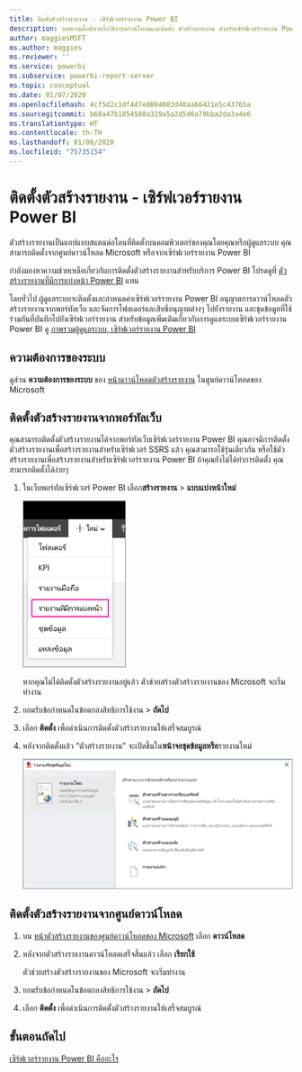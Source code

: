 ```yaml
---
title: ติดตั้งตัวสร้างรายงาน - เซิร์ฟเวอร์รายงาน Power BI
description: บทความนี้อธิบายถึงวิธีการดาวน์โหลดและติดตั้ง ตัวสร้างรายงาน สำหรับเซิร์ฟเวอร์รายงาน Power BI
author: maggiesMSFT
ms.author: maggies
ms.reviewer: ''
ms.service: powerbi
ms.subservice: powerbi-report-server
ms.topic: conceptual
ms.date: 01/07/2020
ms.openlocfilehash: 4cf5d2c1df4d7e0884083d48aa66421e5c43765a
ms.sourcegitcommit: b68a47b1854588a319a5a2d5d6a79bba2da3a4e6
ms.translationtype: HT
ms.contentlocale: th-TH
ms.lasthandoff: 01/08/2020
ms.locfileid: "75735154"
---
```

# <a name="install-report-builder---power-bi-report-server"></a>ติดตั้งตัวสร้างรายงาน - เซิร์ฟเวอร์รายงาน Power BI

ตัวสร้างรายงานเป็นแอปแบบสแตนด์อโลนที่ติดตั้งบนคอมพิวเตอร์ของคุณโดยคุณหรือผู้ดูแลระบบ คุณสามารถติดตั้งจากศูนย์ดาวน์โหลด Microsoft หรือจากเซิร์ฟเวอร์รายงาน Power BI  

กำลังมองหาความช่วยเหลือเกี่ยวกับการติดตั้งตัวสร้างรายงานสำหรับบริการ Power BI โปรดดูที่ [ตัวสร้างรายงานที่มีการแบ่งหน้า Power BI](../report-builder-power-bi.md) แทน
  
โดยทั่วไป ผู้ดูแลระบบจะติดตั้งและกำหนดค่าเซิร์ฟเวอร์รายงาน Power BI อนุญาตการดาวน์โหลดตัวสร้างรายงานจากพอร์ทัลเว็บ และจัดการโฟลเดอร์และสิทธิ์อนุญาตต่างๆ ไปยังรายงาน และชุดข้อมูลที่ใช้ร่วมกันที่บันทึกไปยังเซิร์ฟเวอร์รายงาน สำหรับข้อมูลเพิ่มเติมเกี่ยวกับการดูแลระบบเซิร์ฟเวอร์รายงาน Power BI ดู [ภาพรวมผู้ดูแลระบบ, เซิร์ฟเวอร์รายงาน Power BI](admin-handbook-overview.md)  
  
## <a name="system-requirements"></a>ความต้องการของระบบ
  
 ดูส่วน **ความต้องการของระบบ** ของ [หน้าดาวน์โหลดตัวสร้างรายงาน](https://go.microsoft.com/fwlink/?LinkID=734968) ในศูนย์ดาวน์โหลดของ Microsoft
 
## <a name="install-report-builder-from-a-web-portal"></a>ติดตั้งตัวสร้างรายงานจากพอร์ทัลเว็บ
  
คุณสามารถติดตั้งตัวสร้างรายงานได้จากพอร์ทัลเว็บเซิร์ฟเวอร์รายงาน Power BI คุณอาจมีการติดตั้งตัวสร้างรายงานเพื่อสร้างรายงานสำหรับเซิร์ฟเวอร์ SSRS แล้ว คุณสามารถใช้รุ่นเดียวกัน หรือใช้ตัวสร้างรายงานเพื่อสร้างรายงานสำหรับเซิร์ฟเวอร์รายงาน Power BI ถ้าคุณยังไม่ได้ทำการติดตั้ง คุณสามารถติดตั้งได้ง่ายๆ

1. ในเว็บพอร์ทัลเซิร์ฟเวอร์ Power BI เลือก**สร้างรายงาน** > **แบบแบ่งหน้าใหม่**
   
    ![เมนูสำหรับรายงานแบบแบ่งหน้าใหม่](media/quickstart-create-paginated-report/reportserver-new-paginated-report-menu.png)
   
    หากคุณไม่ได้ติดตั้งตัวสร้างรายงานอยู่แล้ว ตัวช่วยสร้างตัวสร้างรายงานของ Microsoft จะเริ่มทำงาน  
  
3.  ยอมรับข้อกำหนดในข้อตกลงสิทธิการใช้งาน > **ถัดไป**  
 
5.  เลือก **ติดตั้ง** เพื่อดำเนินการติดตั้งตัวสร้างรายงานให้เสร็จสมบูรณ์  

2. หลังจากติดตั้งแล้ว “ตัวสร้างรายงาน” จะเปิดขึ้นใน**หน้าจอชุดข้อมูลหรือ**รายงานใหม่
   
    ![หน้าจอชุดข้อมูลหรือรายงานใหม่](media/quickstart-create-paginated-report/reportserver-paginated-new-report-screen.png)
 

##  <a name="download"></a> ติดตั้งตัวสร้างรายงานจากศูนย์ดาวน์โหลด  
  
1.  บน [หน้าตัวสร้างรายงานของศูนย์ดาวน์โหลดของ Microsoft](https://go.microsoft.com/fwlink/?LinkID=734968) เลือก **ดาวน์โหลด**  
  
2.  หลังจากตัวสร้างรายงานดาวน์โหลดเสร็จสิ้นแล้ว เลือก  **เรียกใช้**  
  
     ตัวช่วยสร้างตัวสร้างรายงานของ Microsoft จะเริ่มทำงาน  
  
3.  ยอมรับข้อกำหนดในข้อตกลงสิทธิการใช้งาน > **ถัดไป**  
 
5.  เลือก **ติดตั้ง** เพื่อดำเนินการติดตั้งตัวสร้างรายงานให้เสร็จสมบูรณ์  
 

## <a name="next-steps"></a>ขั้นตอนถัดไป

[เซิร์ฟเวอร์รายงาน Power BI คืออะไร](get-started.md)
